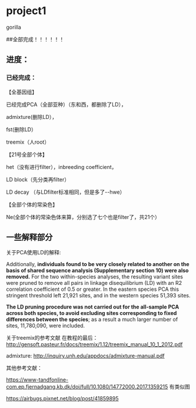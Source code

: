 # project1
gorilla

##全部完成！！！！！！

## 进度：

### 已经完成：
【全基因组】

已经完成PCA（全部亚种）（东和西，都删除了LD），

admixture(删除LD），

fst(删除LD）

treemix（人root）

【21号全部个体】

het（没有进行filter），inbreeding coefficient，

LD block（先分类再filter）

LD decay （与LDfilter标准相同，但是多了--hwe）

【全部个体的常染色】

Ne(全部个体的常染色体来算，分别选了七个也是filter了，共21个）


## 一些解释部分

关于PCA使用LD的解释:

Additionally, **individuals found to be very closely related to another on the basis of shared sequence analysis (Supplementary section 10) were also removed.** For the two within-species analyses, the resulting variant sites were pruned to remove all pairs in linkage disequilibrium (LD) with an R2 correlation coefficient of 0.5 or greater. In the eastern species PCA this stringent threshold left 21,921 sites, and in the western species 51,393 sites. 

**The LD pruning procedure was not carried out for the all-sample PCA across both species, to avoid excluding sites corresponding to fixed differences between the species**; as a result a much larger number of sites, 11,780,090, were included.


关于treemix的参考文献
在教程的最后：
http://gensoft.pasteur.fr/docs/treemix/1.12/treemix_manual_10_1_2012.pdf

admixture:
http://inquiry.unh.edu/appdocs/admixture-manual.pdf

其他参考文献：

https://www-tandfonline-com.ep.fjernadgang.kb.dk/doi/full/10.1080/14772000.2017.1359215  有类似图

https://airbugs.pixnet.net/blog/post/41859895

